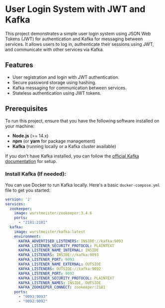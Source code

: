 # User Login System with JWT and Kafka

This project demonstrates a simple user login system using JSON Web Tokens (JWT) for authentication and Kafka for messaging between services. It allows users to log in, authenticate their sessions using JWT, and communicate with other services via Kafka.

## Features
- User registration and login with JWT authentication.
- Secure password storage using hashing.
- Kafka messaging for communication between services.
- Stateless authentication using JWT tokens.
  
## Prerequisites
To run this project, ensure that you have the following software installed on your machine:
- **Node.js** (>= 14.x)
- **npm** (or **yarn** for package management)
- **Kafka** (running locally or a Kafka cluster available)

If you don't have Kafka installed, you can follow the [official Kafka documentation](https://kafka.apache.org/quickstart) for setup.

### Install Kafka (If needed):
You can use Docker to run Kafka locally. Here's a basic `docker-compose.yml` file to get you started:

```yaml
version: '2'
services:
  zookeeper:
    image: wurstmeister/zookeeper:3.4.6
    ports:
      - "2181:2181"
  kafka:
    image: wurstmeister/kafka:latest
    environment:
      KAFKA_ADVERTISED_LISTENERS: INSIDE://kafka:9093
      KAFKA_LISTENER_SECURITY_PROTOCOL: PLAINTEXT
      KAFKA_LISTENER_NAME_INTERNAL: INSIDE
      KAFKA_LISTENERS: INSIDE://kafka:9093
      KAFKA_LISTENER_PORT: 9093
      KAFKA_LISTENER_NAME_EXTERNAL: OUTSIDE
      KAFKA_LISTENERS: OUTSIDE://kafka:9092
      KAFKA_LISTENER_PORT: 9092
      KAFKA_LISTENER_SECURITY_PROTOCOL: PLAINTEXT
      KAFKA_LISTENER_NAMES: INSIDE, OUTSIDE
      KAFKA_ZOOKEEPER_CONNECT: zookeeper:2181
    ports:
      - "9093:9093"
      - "9092:9092"
